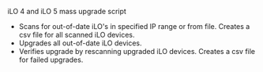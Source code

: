 iLO 4 and iLO 5 mass upgrade script
- Scans for out-of-date iLO's in specified IP range or from file. Creates a csv file for all scanned iLO devices.
- Upgrades all out-of-date iLO devices.
- Verifies upgrade by rescanning upgraded iLO devices. Creates a csv file for failed upgrades.
